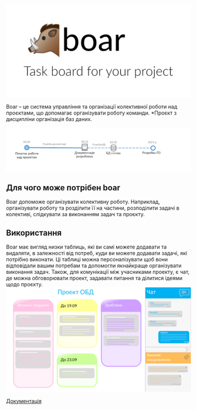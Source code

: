 ﻿![Preview](/docs/images/hero.png)

Boar – це система управління та організації колективної роботи над проєктами, що допомагає організувати роботу команди. 
*Проєкт з дисципліни організація баз даних.

![Stages of development](/docs/images/development-stages-diagram.png)

## Для чого може потрібен boar

Boar допоможе організувати колективну роботу. Наприклад, організувати роботу та розділити її на частини, розподілити задачі в колективі, слідкувати за виконанням задач та проєкту.

## Використання

Boar має вигляд низки таблиць, які ви самі можете додавати та видаляти, в залежності від потреб, куди ви можете додавати задачі, які потрібно виконати. Ці таблиці можна персоналізувати щоб вони відповідали вашим потребам та допомогли якнайкраще організувати виконання задач. Також, для комунікації між учасниками проекту, є чат, де можна обговорювати проект, задавати питання та ділитися ідеями щодо проєкту.
![Interface concept](/docs/images/readme-interface-concept.png)

[Документація](./docs/readme.md)

